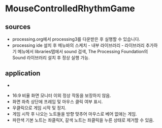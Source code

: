 # MouseControlledRhythmGame

## sources
- processing.org에서 processing3를 다운받은 후 실행할 수 있습니다.
- processing ide 설치 후 메뉴바의 스케치 - 내부 라이브러리 - 라이브러리 추가하기 메뉴에서 libraries탭에서 sound 검색, The Processing Foundation의 Sound 라이브러리 설치 후 정상 실행 가능.

## application
- ~~~~로 실행.
- 16:9 비율 화면 모니터 이외 정상 작동을 보장하지 않음.
- 화면 좌측 상단에 프레임 및 마우스 클릭 여부 표시.
- 우클릭으로 게임 시작 및 정지.
- 게임 시작 후 나오는 노트들을 방향 맞추어 마우스로 베어 없애는 게임.
- 파란색 기본 노트는 좌클릭X, 갈색 노트는 좌클릭을 누른 상태로 제거할 수 있음.